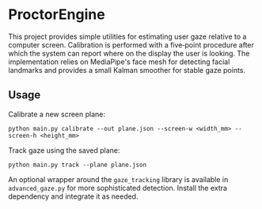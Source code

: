 # ProctorEngine

This project provides simple utilities for estimating user gaze relative to a computer screen. Calibration is performed with a five‑point procedure after which the system can report where on the display the user is looking. The implementation relies on MediaPipe's face mesh for detecting facial landmarks and provides a small Kalman smoother for stable gaze points.

## Usage

Calibrate a new screen plane:

```
python main.py calibrate --out plane.json --screen-w <width_mm> --screen-h <height_mm>
```

Track gaze using the saved plane:

```
python main.py track --plane plane.json
```

An optional wrapper around the `gaze_tracking` library is available in `advanced_gaze.py` for more sophisticated detection. Install the extra dependency and integrate it as needed.
